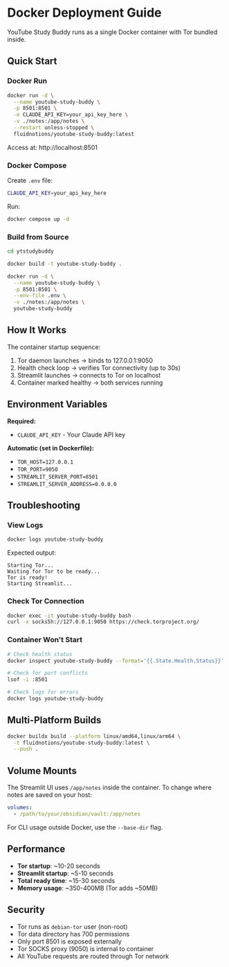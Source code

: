# Docker Deployment Guide

YouTube Study Buddy runs as a single Docker container with Tor bundled inside.

## Quick Start

### Docker Run

```bash
docker run -d \
  --name youtube-study-buddy \
  -p 8501:8501 \
  -e CLAUDE_API_KEY=your_api_key_here \
  -v ./notes:/app/notes \
  --restart unless-stopped \
  fluidnotions/youtube-study-buddy:latest
```

Access at: http://localhost:8501

### Docker Compose

Create `.env` file:
```bash
CLAUDE_API_KEY=your_api_key_here
```

Run:
```bash
docker compose up -d
```

### Build from Source

```bash
cd ytstudybuddy

docker build -t youtube-study-buddy .

docker run -d \
  --name youtube-study-buddy \
  -p 8501:8501 \
  --env-file .env \
  -v ./notes:/app/notes \
  youtube-study-buddy
```

## How It Works

The container startup sequence:

1. Tor daemon launches → binds to 127.0.0.1:9050
2. Health check loop → verifies Tor connectivity (up to 30s)
3. Streamlit launches → connects to Tor on localhost
4. Container marked healthy → both services running

## Environment Variables

**Required:**
- `CLAUDE_API_KEY` - Your Claude API key

**Automatic (set in Dockerfile):**
- `TOR_HOST=127.0.0.1`
- `TOR_PORT=9050`
- `STREAMLIT_SERVER_PORT=8501`
- `STREAMLIT_SERVER_ADDRESS=0.0.0.0`

## Troubleshooting

### View Logs

```bash
docker logs youtube-study-buddy
```

Expected output:
```
Starting Tor...
Waiting for Tor to be ready...
Tor is ready!
Starting Streamlit...
```

### Check Tor Connection

```bash
docker exec -it youtube-study-buddy bash
curl -x socks5h://127.0.0.1:9050 https://check.torproject.org/
```

### Container Won't Start

```bash
# Check health status
docker inspect youtube-study-buddy --format='{{.State.Health.Status}}'

# Check for port conflicts
lsof -i :8501

# Check logs for errors
docker logs youtube-study-buddy
```

## Multi-Platform Builds

```bash
docker buildx build --platform linux/amd64,linux/arm64 \
  -t fluidnotions/youtube-study-buddy:latest \
  --push .
```

## Volume Mounts

The Streamlit UI uses `/app/notes` inside the container. To change where notes are saved on your host:

```yaml
volumes:
  - /path/to/your/obsidian/vault:/app/notes
```

For CLI usage outside Docker, use the `--base-dir` flag.

## Performance

- **Tor startup**: ~10-20 seconds
- **Streamlit startup**: ~5-10 seconds
- **Total ready time**: ~15-30 seconds
- **Memory usage**: ~350-400MB (Tor adds ~50MB)

## Security

- Tor runs as `debian-tor` user (non-root)
- Tor data directory has 700 permissions
- Only port 8501 is exposed externally
- Tor SOCKS proxy (9050) is internal to container
- All YouTube requests are routed through Tor network
